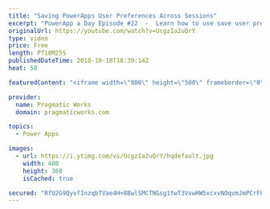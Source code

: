 ```yaml
---
title: "Saving PowerApps User Preferences Across Sessions"
excerpt: "PowerApp a Day Episode #22  -  Learn how to use save user preferences and how to build a tutorial for your users that can be automatically skipped  in the future after they click Skip.  This pattern can be used for menus and color saving as well.   Power App Training: https://pragmaticworks.com/Training/On-Demand-Training/Introduction-to-Powerapps"
originalUrl: https://youtube.com/watch?v=UcgzIa2uQrY
type: video
price: Free
length: PT18M25S
publishedDateTime: 2018-10-18T18:39:14Z
heat: 50

featuredContent: "<iframe width=\"800\" height=\"500\" frameborder=\"0\" src=\"https://www.youtube.com/embed/UcgzIa2uQrY\" allow=\"accelerometer; autoplay; encrypted-media; gyroscope; picture-in-picture\" allowfullscreen></iframe>"

provider:
  name: Progmatic Works
  domain: pragmaticworks.com

topics:
  - Power Apps

images:
  - url: https://i.ytimg.com/vi/UcgzIa2uQrY/hqdefault.jpg
    width: 480
    height: 360
    isCached: true

secured: "RfU2G9QyvfInzqbTVae4H+8BwlSMCTNGsg1twT3VxwHW5xcxvNOqvmJmPCrFUHPk9vFKNKfgAP9z+G76q1zHcopXeYa+kPeLzxoyPxxlwafTksFQls2UIzQg2FhB164XKbaTRhfqpnMCjrF7OmGVzEJZiYogmQKGIp7rVvK9pPcK+YNFLw1QGHdTJ2ob3BhYo1cgjrmsmfmTZALXWzkP3R/0OAsjRBiVPibhxh7vn8AXZx1/eqdXsS7ZvWRqUrArn1c1rDFqc4wmTZvGmpKf+6NQK0l6Xt7AYWkbS/bsLG41cmOKY1o5vluEvmbf8AvL09OBeEON9l26gtRvrs7/cWhUoCXSdmGZarL9YFTUXc0VG4aC34pTVlmQOG6SepY847hNqwuYWcpZVH7G8DwuVAdaR2va+oEyFsFKk00jBsQ=;SRF+g2DYhSqrCKHWxAWNXg=="
---
```


